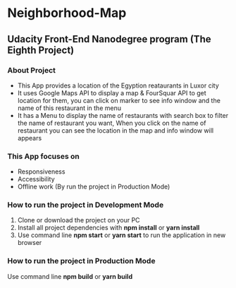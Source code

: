 # Neighborhood-Map

## Udacity Front-End Nanodegree program (The Eighth Project)

### About Project
- This App provides a location of the Egyption reataurants in Luxor city 
- It uses Google Maps API to display a map & FourSquar API to get location for them, you can click on marker to see info window and the name of this restaurant in the menu
- It has a Menu to display the name of restaurants with search box to filter the name of restaurant you want, When you click on the name of restaurant you can see the location in the map and info window will appears 

### This App focuses on
  - Responsiveness
  - Accessibility
  - Offline work (By run the project in Production Mode)

### How to run the project in Development Mode
  1. Clone or download the project on your PC
  2. Install all project dependencies with **npm install** or **yarn install**
  3. Use command line **npm start** or **yarn start** to run the application in new browser

### How to run the project in Production Mode
  Use command line **npm build** or **yarn build**